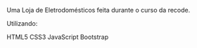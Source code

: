 Uma Loja de Eletrodomésticos feita durante o curso da recode. 

Utilizando: 

HTML5
CSS3
JavaScript
Bootstrap